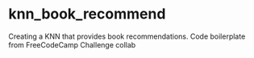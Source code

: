 # knn_book_recommend
Creating a KNN that provides book recommendations. Code boilerplate from FreeCodeCamp Challenge collab
